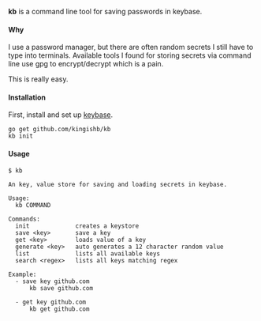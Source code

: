 
**kb** is a command line tool for saving passwords in keybase.


#### Why
I use a password manager, but there are often random secrets I still
have to type into terminals. Available tools I found for storing secrets
via command line use gpg to encrypt/decrypt which is a pain.

This is really easy.


#### Installation
First, install and set up [keybase](https://keybase.io/).
```
go get github.com/kingishb/kb
kb init
```

#### Usage
```
$ kb

An key, value store for saving and loading secrets in keybase.

Usage:
  kb COMMAND

Commands:
  init             creates a keystore
  save <key>       save a key
  get <key>        loads value of a key
  generate <key>   auto generates a 12 character random value
  list             lists all available keys
  search <regex>   lists all keys matching regex

Example:
  - save key github.com
      kb save github.com

  - get key github.com
      kb get github.com
```
